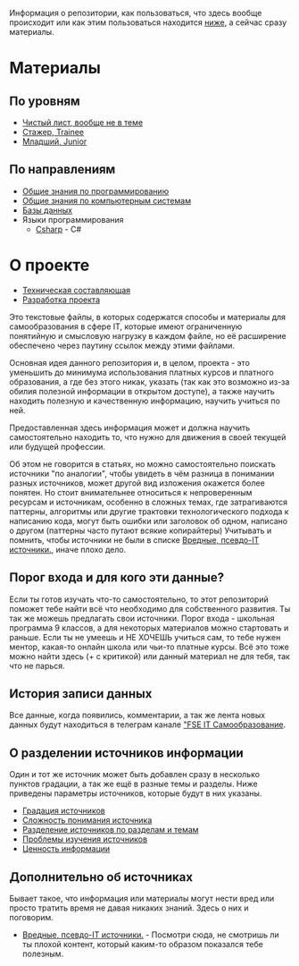 Информация о репозитории, как пользоваться, что здесь вообще происходит или как этим пользоваться находится [ниже](#о-проекте), а сейчас сразу материалы.

# Материалы

## По уровням

- [Чистый лист, вообще не в теме](Levels/Чистый%20лист,%20вообще%20не%20в%20теме.md)
- [Стажер, Trainee](Levels/Стажер,%20Trainee.md)
- [Младший, Junior](Levels/Младший,%20Junior.md)

## По направлениям

- [Общие знания по программированию](Directions/Общие%20знания%20по%20программированию.md)
- [Общие знания по компьютерным системам](Directions/Общие%20знания%20по%20компьютерным%20системам.md)
- [Базы данных](Directions/Базы%20данных.md)
- Языки программирования
	- [Csharp](Directions/Csharp.md) - C#

# О проекте

- [Техническая составляющая](About/Техническая%20составляющая.md)
- [Разработка проекта](CONTRUBUTING.md)

Это текстовые файлы, в которых содержатся способы и материалы для самообразования в сфере IT, которые имеют ограниченную понятийную и смысловую нагрузку в каждом файле, но её расширение обеспечено через паутину ссылок между этими файлами.

Основная идея данного репозитория и, в целом, проекта - это уменьшить до минимума использования платных курсов и платного образования, а где без этого никак, указать (так как это возможно из-за обилия полезной информации в открытом доступе), а также научить находить полезную и качественную информацию, научить учиться по ней.

Предоставленная здесь информация может и должна научить самостоятельно находить то, что нужно для движения в своей текущей или будущей профессии.

Об этом не говорится в статьях, но можно самостоятельно поискать источники "по аналогии", чтобы увидеть в чём разница в понимании разных источников, может другой вид изложения окажется более понятен. 
Но стоит внимательнее относиться к непроверенным ресурсам и источникам, особенно в сложных темах, где затрагиваются паттерны, алгоритмы или другие трактовки технологического подхода к написанию кода, могут быть ошибки или заголовок об одном, написано о другом (паттерны часто путают всякие копирайтеры) 
Учитывать и помнить, чтобы источники не были в списке [Вредные, псевдо-IT источники.](Sources/Bad/Вредные,%20псевдо-IT%20источники..md), иначе плохо дело.

## Порог входа и для кого эти данные?

Если ты готов изучать что-то самостоятельно, то этот репозиторий поможет тебе найти всё что необходимо для собственного развития. Ты так же можешь предлагать свои источники.
Порог входа - школьная программа 9 классов, а для некоторых материалов можно стартовать и раньше.
Если ты не умеешь и НЕ ХОЧЕШЬ учиться сам, то тебе нужен ментор, какая-то онлайн школа или чьи-то платные курсы. Всё это тоже можно найти здесь (+ с критикой) или данный материал не для тебя, так что не парься.

## История записи данных

Все данные, когда появились, комментарии, а так же лента новых данных будут находиться в телеграм канале ["FSE IT Самообразование](https://t.me/fse_it).

## О разделении источников информации

Один и тот же источник может быть добавлен сразу в несколько пунктов градации, а так же ещё в разные темы и разделы. Ниже приведены параметры источников, которые будут в них указаны.

- [Градация источников](About/Градация%20источников.md)
- [Сложность понимания источника](About/Сложность%20понимания%20источника.md)
- [Разделение источников по разделам и темам](About/Разделение%20источников%20по%20разделам%20и%20темам.md)
- [Проблемы изучения источников](About/Проблемы%20изучения%20источников.md)
- [Ценность информации](About/Ценность%20информации.md)

## Дополнительно об источниках

Бывает такое, что информация или материалы могут нести вред или просто тратить время не давая никаких знаний. Здесь о них и поговорим.

- [Вредные, псевдо-IT источники.](Sources/Bad/Вредные,%20псевдо-IT%20источники..md) - Посмотри сюда, не смотришь ли ты плохой контент, который каким-то образом показался тебе полезным.